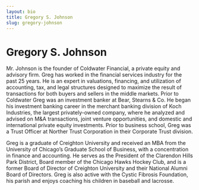 ```yaml
---
layout: bio
title: Gregory S. Johnson
slug: gregory-johnson
---
```


# Gregory S. Johnson

Mr. Johnson is the founder of Coldwater Financial, a private equity and advisory firm. Greg has worked in the financial services industry for the past 25 years. He is an expert in valuations, financing, and utilization of accounting, tax, and legal structures designed to maximize the result of transactions for both buyers and sellers in the middle markets. Prior to Coldwater Greg was an investment banker at Bear, Stearns & Co. He began his investment banking career in the merchant banking division of Koch Industries, the largest privately-owned company, where he analyzed and advised on M&A transactions, joint venture opportunities, and domestic and international private equity investments. Prior to business school, Greg was a Trust Officer at Norther Trust Corporation in their Corporate Trust division.

Greg is a graduate of Creighton University and received an MBA from the University of Chicago’s Graduate School of Business, with a concentration in finance and accounting.  He serves as the President of the Clarendon Hills Park District, Board member of the Chicago Hawks Hockey Club, and is a former Board of Director of Creighton University and their National Alumni Board of Directors.  Greg is also active with the Cystic Fibrosis Foundation, his parish and enjoys coaching his children in baseball and lacrosse.

